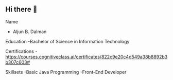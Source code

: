 ## Hi there 👋

Name 
- Aljun B. Dalman

Education 
-Bachelor of Science in Information Technology

Certifications 
-https://courses.cognitiveclass.ai/certificates/822c9e20c4d549a38b8892b3b307c603#

Skillsets 
-Basic Java Programming
-Front-End Developer



<!--
**aljundalman/aljundalman** is a ✨ _special_ ✨ repository because its `README.md` (this file) appears on your GitHub profile.

- 🔭 I’m currently working on ...
- 🌱 I’m currently learning ...
- 👯 I’m looking to collaborate on ...
- 🤔 I’m looking for help with ...
- 💬 Ask me about ...
- 📫 How to reach me: ...
- 😄 Pronouns: ...
- ⚡ Fun fact: ...
-->
